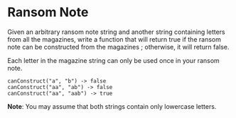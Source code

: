 # Ransom Note

Given an arbitrary ransom note string and another string containing letters from all the magazines, write a function that will return true if the ransom note can be constructed from the magazines ; otherwise, it will return false.

Each letter in the magazine string can only be used once in your ransom note.
```
canConstruct("a", "b") -> false
canConstruct("aa", "ab") -> false
canConstruct("aa", "aab") -> true
```

**Note**:
You may assume that both strings contain only lowercase letters.
